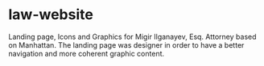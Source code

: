 # law-website


Landing page, Icons and Graphics for Migir Ilganayev, Esq. Attorney based on Manhattan. The landing page was designer in order to have a better navigation and more coherent graphic content. 
